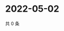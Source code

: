 # 2022-05-02

共 0 条

<!-- BEGIN WEIBO -->
<!-- 最后更新时间 Mon May 02 2022 00:01:20 GMT+0800 (China Standard Time) -->

<!-- END WEIBO -->
